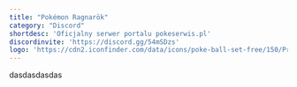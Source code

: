 ```yaml
---
title: "Pokémon Ragnarök"
category: "Discord"
shortdesc: 'Oficjalny serwer portalu pokeserwis.pl'
discordinvite: 'https://discord.gg/54mSDzs'
logo: 'https://cdn2.iconfinder.com/data/icons/poke-ball-set-free/150/Premier_Ball-512.png'
---
```

dasdasdasdas
